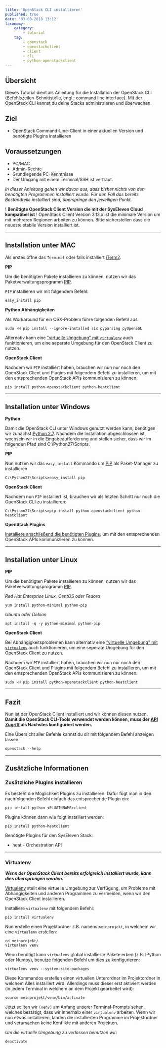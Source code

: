 ```yaml
---
title: 'OpenStack CLI installieren'
published: true
date: '03-08-2018 13:12'
taxonomy:
    category:
        - tutorial
    tag:
        - openstack
        - openstackclient
        - client
        - cli
        - python-openstackclient
---
```


## Übersicht

Dieses Tutorial dient als Anleitung für die Installation der OpenStack CLI (Befehlszeilen-Schnittstelle, engl.: command line interface). Mit der OpenStack CLI kannst du deine Stacks administrieren und überwachen.

## Ziel

* OpenStack Command-Line-Client in einer aktuellen Version und benötigte Plugins installieren

## Voraussetzungen

* PC/MAC
* Admin-Rechte
* Grundlegende PC-Kenntnisse
* Der Umgang mit einem Terminal/SSH ist vertraut.

*In dieser Anleitung gehen wir davon aus, dass bisher nichts von den benötigten Programmen installiert wurde.
Für den Fall das bereits Bestandteile installiert sind, überspringe den jeweiligen Punkt.*

! **Benötigte OpenStack Client Version die mit der SysEleven Cloud kompatibel ist** 
! OpenStack Client Version 3.13.x ist die minimale Version um mit mehreren Regionen arbeiten zu können. Bitte sicherstellen dass die neueste stabile Version installiert ist.

---

## Installation unter MAC

Als erstes öffne das `Terminal` oder falls installiert [iTerm2](https://www.iterm2.com/).

**PIP**

Um die benötigten Pakete installieren zu können, nutzen wir das Paketverwaltungsprogramm [PIP](https://de.wikipedia.org/wiki/Pip_(Python)).

`PIP` installieren wir mit folgendem Befehl:
```shell
easy_install pip
```

**Python Abhängigkeiten**

Als Workaround für ein OSX-Problem führe folgenden Befehl aus:
```shell
sudo -H pip install --ignore-installed six pyparsing pyOpenSSL
```

Alternativ kann eine ["virtuelle Umgebung" mit `virtualenv`](#virtualenv) auch funktionieren, um eine seperate Umgebung für den OpenStack Client zu nutzen.

**OpenStack Client**

Nachdem wir `PIP` installiert haben, brauchen wir nun nur noch den OpenStack Client und Plugins mit folgendem Befehl zu installieren, um mit den entsprechenden OpenStack APIs kommunizieren zu können:
```shell
pip install python-openstackclient python-heatclient
```

---

## Installation unter Windows

**Python**

Damit die OpenStack CLI unter Windows genutzt werden kann, benötigen wir zunächst [Python 2.7](https://www.python.org/downloads/release/python-2712/).
Nachdem die Installation abgeschlossen ist, wechseln wir in die Eingabeaufforderung und stellen sicher, dass wir im folgenden Pfad sind C:\Python27\Scripts.

**PIP**

Nun nutzen wir das `easy_install` Kommando um [PIP](https://de.wikipedia.org/wiki/Pip_(Python)) als Paket-Manager zu installieren
```batch
C:\Python27\Scripts>easy_install pip
```

**OpenStack Client**

Nachdem nun `PIP` installiert ist, brauchen wir als letzten Schritt nur noch die OpenStack CLI zu installieren:
```batch
C:\Python27\Scripts>pip install python-openstackclient python-heatclient
```

**OpenStack Plugins**

[Installiere anschließend die benötigten Plugins](#zus%C3%A4tzliche-plugins-installieren), um mit den entsprechenden OpenStack APIs kommunizieren zu können.

---

## Installation unter Linux

**PIP**

Um die benötigten Pakete installieren zu können, nutzen wir das Paketverwaltungsprogramm [PIP](https://de.wikipedia.org/wiki/Pip_(Python)).

*Red Hat Enterprise Linux, CentOS oder Fedora*
```shell
yum install python-minimal python-pip
```

*Ubuntu oder Debian*
```shell
apt install -q -y python-minimal python-pip
```

**OpenStack Client**

Bei Abhängigkeitsproblemen kann alternativ eine ["virtuelle Umgebung" mit `virtualenv`](#virtualenv) auch funktionieren, um eine seperate Umgebung für den OpenStack Client zu nutzen.

Nachdem wir `PIP` installiert haben, brauchen wir nun nur noch den OpenStack Client und Plugins mit folgendem Befehl zu installieren, um mit den entsprechenden OpenStack APIs kommunizieren zu können:
```shell
sudo -H pip install python-openstackclient python-heatclient
```

---

## Fazit
Nun ist der OpenStack Client installiert und wir können diesen nutzen.
**Damit die OpenStack CLI-Tools verwendet werden können, muss der [API Zugriff](api-access/) als Nächstes konfiguriert werden.**

Eine Übersicht aller Befehle kannst du dir mit folgendem Befehl anzeigen lassen:
```shell
openstack --help
```

---

## Zusätzliche Informationen

### Zusätzliche Plugins installieren

Es besteht die Möglichkeit Plugins zu installieren. Dafür fügt man in den nachfolgenden Befehl einfach das entsprechende Plugin ein:
```shell
pip install python-<PLUGINNAME>client
```
Plugins können dann wie folgt installiert werden:
```shell
pip install python-heatclient
```

Benötigte Plugins für den SysEleven Stack:

* heat - Orchestration API

---

### Virtualenv

***Wenn der OpenStack Client bereits erfolgreich installiert wurde, kann dies übersprungen werden.***

[Virtualenv](https://virtualenv.pypa.io) stellt eine virtuelle Umgebung zur Verfügung, um Probleme mit Abhängigkeiten und anderen Programmen zu vermeiden, wenn wir den OpenStack Client installieren.

Installiere `virtualenv` mit folgendem Befehl:
```shell
pip install virtualenv
```

Nun erstelle einen Projektordner z.B. namens `meinprojekt`, in welchem wir eine `virtualenv` erstellen:
```shell
cd meinprojekt/
virtualenv venv
```

Wenn benötigt kann `virtualenv` global installierte Pakete erben (z.B. IPython oder Numpy), benutze folgenden Befehl um dies zu konfigurieren:
```shell
virtualenv venv --system-site-packages
```

Diese Kommandos erstellen einen virtuellen Unterordner im Projektordner in welchem Alles installiert wird. Allerdings muss dieser erst aktiviert werden (in jedem Terminal in welchem an dem Projekt gearbeitet wird):
```shell
source meinprojekt/venv/bin/activate
```

Jetzt sollten wir `(venv)` am Anfang unserer Terminal-Prompts sehen, welches bestätigt, dass wir innerhalb einer `virtualenv` arbeiten.
Wenn wir nun etwas installieren, landen die installierten Programme im Projektordner und verursachen keine Konflikte mit anderen Projekten.

*Um die virtuelle Umgebung zu verlassen benutzen wir:*
```shell
deactivate
```

